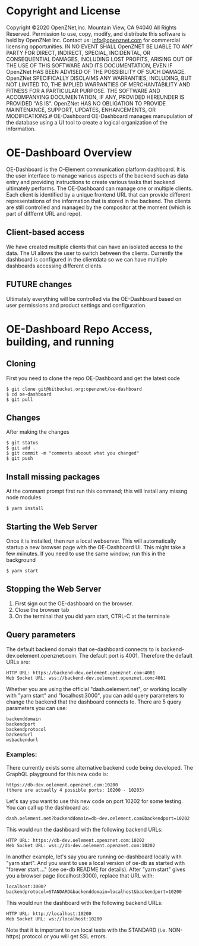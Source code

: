 # Copyright and License

Copyright ©2020 OpenZNet,Inc. Mountain View, CA 94040
All Rights Reserved. 
Permission to use, copy, modify, and distribute this software is held by OpenZNet Inc. 
Contact us: info@openznet.com for commercial licensing opportunities.
IN NO EVENT SHALL OpenZNET BE LIABLE TO ANY PARTY FOR DIRECT, INDIRECT, SPECIAL, INCIDENTAL, OR CONSEQUENTIAL DAMAGES, INCLUDING LOST PROFITS, ARISING OUT OF THE USE OF THIS SOFTWARE AND ITS DOCUMENTATION, EVEN IF OpenZNet HAS BEEN ADVISED OF THE POSSIBILITY OF SUCH DAMAGE.  OpenZNet SPECIFICALLY DISCLAIMS ANY WARRANTIES, INCLUDING, BUT NOT LIMITED TO, THE IMPLIED WARRANTIES OF MERCHANTABILITY AND FITNESS FOR A PARTICULAR PURPOSE. THE SOFTWARE AND ACCOMPANYING DOCUMENTATION, IF ANY, PROVIDED HEREUNDER IS PROVIDED "AS IS". OpenZNet HAS NO OBLIGATION TO PROVIDE MAINTENANCE, SUPPORT, UPDATES, ENHANCEMENTS, OR MODIFICATIONS.# OE-Dashboard 
OE-Dashboard manages manupulation of the database using a UI tool to create a logical organization of the information.

# OE-Dashboard Overview
OE-Dashboard is the O-Element communication platform dashboard.  It is the user interface to manage various aspects of the backend such as data entry and providing instructions to create various tasks that backend ultimately performs.  The OE-Dashboard can manage one or multiple clients.  Each client is identified by a unique frontend URL that can provide different representations of the information that is stored in the backend.  The clients are still controlled and managed by the compositor at the moment (which is part of difffernt URL and repo).  

## Client-based access
We have created multiple clients that can have an isolated access to the data.  The UI allows the user to switch between the clients.   Currently the dashboard is configured in the clientdata so we can have multiple dashboards accessing different clients.

## FUTURE changes
Ultimately everything will be controlled via the OE-Dashboard based on user permissions and product settings and configuration.


# OE-Dashboard Repo Access, building, and running
## Cloning
First you need to clone the repo OE-Dashboard and get the latest code
    
    $ git clone git@bitbucket.org:openznet/oe-dashboard
    $ cd oe-dashboard
    $ git pull
    
## Changes
After making the changes
    
    $ git status 
    $ git add .
    $ git commit -m "comments aboout what you changed"
    $ git push
    
## Install missing packages
At the commant prompt first run this command; this will install any missng node modules

    $ yarn install
        
## Starting the Web Server
Once it is installed, then run a local webserver. This will automatically startup a new browser page with the OE-Dashboard UI. This might take a few miinutes. If you need to use the same window; run this in the background

    $ yarn start

## Stopping the Web Server
1. First sign out the OE-dashboard on the browser. 
2. Close the browser tab
3. On the terminal that you did yarn start, CTRL-C at the terminale

## Query parameters
The default backend domain that oe-dashboard connects to is backend-dev.oelement.openznet.com.  The default port is 4001. Therefore the default URLs are:

	HTTP URL: https://backend-dev.oelement.openznet.com:4001
	Web Socket URL: wss://backend-dev.oelement.openznet.com:4001

Whether you are using the official "dash.oelement.net", or working locally with "yarn start" and "localhost:3000", you can add query parameters to change the backend that the dashboard connects to.  There are 5 query parameters you can use:

	backenddomain
	backendport
	backendprotocol
	backendurl
	wsbackendurl

### Examples:
There currently exists some alternative backend code being developed.  The GraphQL playground for this new code is:

	https://db-dev.oelement.openznet.com:10200
	(there are actually 4 possible ports: 10200 - 10203)

Let's say you want to use this new code on port 10202 for some testing.  You can call up the dashboard as:

	dash.oelement.net?backenddomain=db-dev.oelement.com&backendport=10202

This would run the dashboard with the following backend URLs:

	HTTP URL: https://db-dev.oelement.openznet.com:10202
	Web Socket URL: wss://db-dev.oelement.openznet.com:10202

In another example, let's say you are running oe-dashboard locally with "yarn start". And you want to use a local version of oe-db as started with "forever start ..." (see oe-db README for details).  After "yarn start" gives you a browser page (localhost:3000), replace that URL with:

	localhost:3000?backendprotocol=STANDARD&backenddomain=localhost&backendport=10200

This would run the dashboard with the following backend URLs:

	HTTP URL: http://localhost:10200
	Web Socket URL: ws://localhost:10200

Note that it is important to run local tests with the STANDARD (i.e. NON-https) protocol or you will get SSL errors.
